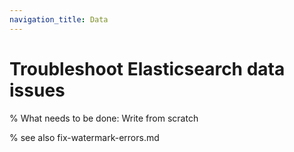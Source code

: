```yaml
---
navigation_title: Data
---
```


# Troubleshoot Elasticsearch data issues

% What needs to be done: Write from scratch

% see also fix-watermark-errors.md